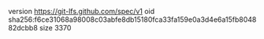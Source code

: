 version https://git-lfs.github.com/spec/v1
oid sha256:f6ce31068a98008c03abfe8db15180fca33fa159e0a3d4e6a15fb804882dcbb8
size 3370
